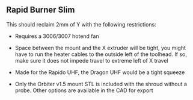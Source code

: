 ## Rapid Burner Slim

This should reclaim 2mm of Y with the following restrictions:

- Requires a 3006/3007 hotend fan

- Space between the mount and the X extruder will be tight, you might have to run the heater cables to the outside left of the toolhead. If so, make sure it does not impede travel to extreme left of X travel

- Made for the Rapido UHF, the Dragon UHF would be a tight squeeze

- Only the Orbiter v1.5 mount STL is included with the shroud without a probe. Other options are available in the CAD for export
